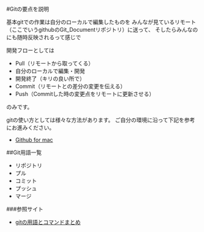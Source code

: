 #Gitの要点を説明

基本gitでの作業は自分のローカルで編集したものを
みんなが見ているリモート（ここでいうgithubのGit_Documentリポジトリ）に送って、
そしたらみんなのにも随時反映されるって感じで

開発フローとしては

* Pull（リモートから取ってくる）
* 自分のローカルで編集・開発
* 開発終了（キリの良い所で）
* Commit（リモートとの差分の変更を伝える）
* Push（Commitした時の変更点をリモートに更新させる）

のみです。


gitの使い方としては様々な方法があります。
ご自分の環境に沿って下記を参考にお進みください。

* [Github for mac](https://github.com/techlogics/Git_Document/blob/master/github.md)


##Git用語一覧
* リポジトリ
* プル
* コミット
* プッシュ
* マージ

###参照サイト
* [gitの用語とコマンドまとめ](http://qiita.com/yusukaaay/items/56de8e5f3f0d888906d1)